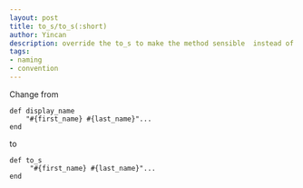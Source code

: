 ```yaml
---
layout: post
title: to_s/to_s(:short)
author: Yincan
description: override the to_s to make the method sensible  instead of "display_name", "format_name"..
tags:
- naming
- convention
---
```

Change from

    def display_name
        "#{first_name} #{last_name}"...
    end

to

    def to_s
         "#{first_name} #{last_name}"...
    end
